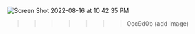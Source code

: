

![Screen Shot 2022-08-16 at 10 42 35 PM](https://user-images.githubusercontent.com/74628166/185030674-7a14736f-6b28-474d-8944-2435b453d646.png)
>>>>>>> 0cc9d0b (add image)
